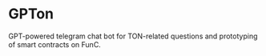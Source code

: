 # GPTon
GPT-powered telegram chat bot for TON-related questions and prototyping of smart contracts on FunC.
